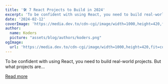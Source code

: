 ```yaml
---
title: '🛠️ 7 React Projects to Build in 2024'
excerpt: 'To be confident with using React, you need to build real-world projects.   But what projects are...'
date: '2024-02-12'
coverImage: 'https://media.dev.to/cdn-cgi/image/width=1000,height=420,fit=cover,gravity=auto,format=auto/https%3A%2F%2Fdev-to-uploads.s3.amazonaws.com%2Fuploads%2Farticles%2Fcg7t26wbu1dr0xvlovn8.png'
author:
  name: Koders
  picture: "assets/blog/authors/koders.png"
ogImage:
  url: 'https://media.dev.to/cdn-cgi/image/width=1000,height=420,fit=cover,gravity=auto,format=auto/https%3A%2F%2Fdev-to-uploads.s3.amazonaws.com%2Fuploads%2Farticles%2Fcg7t26wbu1dr0xvlovn8.png'
---
```


To be confident with using React, you need to build real-world projects.   But what projects are...

[Read more](https://dev.to/codebootcamp/7-react-projects-to-build-in-2024-1mhd)
